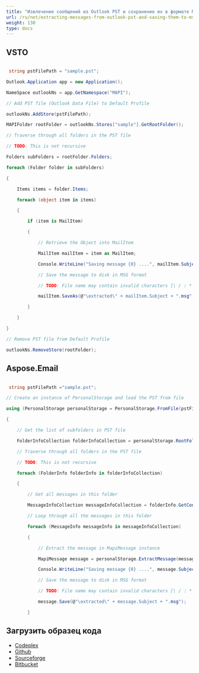 ```yaml
---
title: "Извлечение сообщений из Outlook PST и сохранение их в формате MSG в Aspose.Email"
url: /ru/net/extracting-messages-from-outlook-pst-and-saving-them-to-msg-in-aspose-email/
weight: 130
type: docs
---
```



## **VSTO**
``` cs

 string pstFilePath = "sample.pst";

Outlook.Application app = new Application();

NameSpace outlookNs = app.GetNamespace("MAPI");

// Add PST file (Outlook Data File) to Default Profile

outlookNs.AddStore(pstFilePath);

MAPIFolder rootFolder = outlookNs.Stores["sample"].GetRootFolder();

// Traverse through all folders in the PST file

// TODO: This is not recursive

Folders subFolders = rootFolder.Folders;

foreach (Folder folder in subFolders)

{

	Items items = folder.Items;

	foreach (object item in items)

	{

		if (item is MailItem)

		{

			// Retrieve the Object into MailItem

			MailItem mailItem = item as MailItem;

			Console.WriteLine("Saving message {0} ....", mailItem.Subject);

			// Save the message to disk in MSG format

			// TODO: File name may contain invalid characters [\ / : * ? " < > |]

			mailItem.SaveAs(@"\extracted\" + mailItem.Subject + ".msg", OlSaveAsType.olMSG);

		}

	}

}

// Remove PST file from Default Profile

outlookNs.RemoveStore(rootFolder);

```
## **Aspose.Email**
``` cs

 string pstFilePath ="sample.pst";

// Create an instance of PersonalStorage and load the PST from file

using (PersonalStorage personalStorage = PersonalStorage.FromFile(pstFilePath))

{

	// Get the list of subfolders in PST file

	FolderInfoCollection folderInfoCollection = personalStorage.RootFolder.GetSubFolders();

	// Traverse through all folders in the PST file

	// TODO: This is not recursive

	foreach (FolderInfo folderInfo in folderInfoCollection)

	{

		// Get all messages in this folder

		MessageInfoCollection messageInfoCollection = folderInfo.GetContents();

		// Loop through all the messages in this folder

		foreach (MessageInfo messageInfo in messageInfoCollection)

		{

			// Extract the message in MapiMessage instance

			MapiMessage message = personalStorage.ExtractMessage(messageInfo);

			Console.WriteLine("Saving message {0} ....", message.Subject);

			// Save the message to disk in MSG format

			// TODO: File name may contain invalid characters [\ / : * ? " < > |]

			message.Save(@"\extracted\" + message.Subject + ".msg");

		}

```
## **Загрузить образец кода**
- [Codeplex](https://asposevsto.codeplex.com/downloads/get/772941)
- [Github](https://github.com/aspose-email/Aspose.Email-for-.NET/releases/download/AsposeEmailVsVSTOv1.1/Extract.Messages.from.PST.file.n.Save.in.MSG.Format.Aspose.Email.zip)
- [Sourceforge](https://sourceforge.net/projects/asposevsto/files/Aspose.Email%20Vs%20VSTO%20Outlook/Extract%20Messages%20from%20PST%20file%20n%20Save%20in%20MSG%20Format%20\(Aspose.Email\).zip/download)
- [Bitbucket](https://bitbucket.org/asposemarketplace/aspose-for-vsto/downloads/Extract%20Messages%20from%20PST%20file%20n%20Save%20in%20MSG%20Format%20\(Aspose.Email\).zip)
